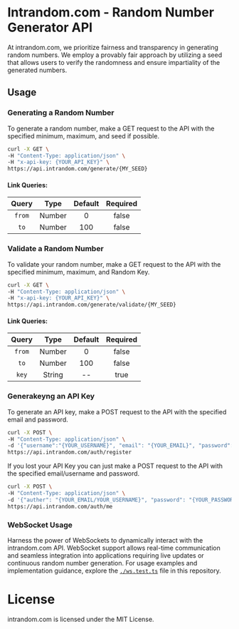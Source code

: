 # Intrandom.com - Random Number Generator API

At intrandom.com, we prioritize fairness and transparency in generating random numbers. We employ a provably fair approach by utilizing a seed that allows users to verify the randomness and ensure impartiality of the generated numbers.

## Usage

### Generating a Random Number

To generate a random number, make a GET request to the API with the specified minimum, maximum, and seed if possible.

```bash
curl -X GET \
-H "Content-Type: application/json" \
-H "x-api-key: {YOUR_API_KEY}" \
https://api.intrandom.com/generate/{MY_SEED}
```

#### Link Queries:

| Query  |  Type  | Default | Required |
| :----: | :----: | :-----: | :------: |
| `from` | Number |    0    |  false   |
|  `to`  | Number |   100   |  false   |

### Validate a Random Number

To validate your random number, make a GET request to the API with the specified minimum, maximum, and Random Key.

```bash
curl -X GET \
-H "Content-Type: application/json" \
-H "x-api-key: {YOUR_API_KEY}" \
https://api.intrandom.com/generate/validate/{MY_SEED}
```

#### Link Queries:

| Query  |  Type  | Default | Required |
| :----: | :----: | :-----: | :------: |
| `from` | Number |    0    |  false   |
|  `to`  | Number |   100   |  false   |
| `key`  | String |   --    |   true   |

### Generakeyng an API Key

To generate an API key, make a POST request to the API with the specified email and password.

```bash
curl -X POST \
-H "Content-Type: application/json" \
-d '{"username":"{YOUR_USERNAME}", "email": "{YOUR_EMAIL}", "password": "{YOUR_PASSWORD}"}' \
https://api.intrandom.com/auth/register
```

If you lost your API Key you can just make a POST request to the API with the specified email/username and password.

```bash
curl -X POST \
-H "Content-Type: application/json" \
-d '{"auther": "{YOUR_EMAIL/YOUR_USERNAME}", "password": "{YOUR_PASSWORD}"}' \
https://api.intrandom.com/auth/me
```

### WebSocket Usage
Harness the power of WebSockets to dynamically interact with the intrandom.com API. WebSocket support allows real-time communication and seamless integration into applications requiring live updates or continuous random number generation. For usage examples and implementation guidance, explore the <a href="./ws.test.ts">`./ws.test.ts`</a> file in this repository.

# License
intrandom.com is licensed under the MIT License.
